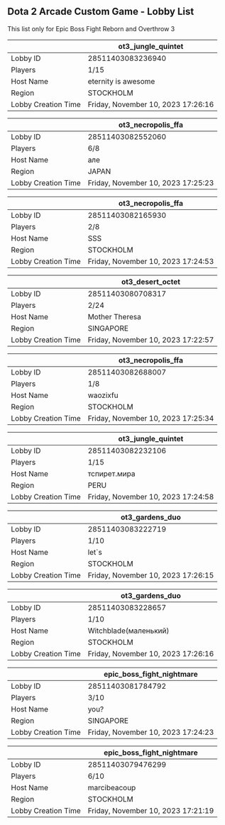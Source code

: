 ## Dota 2 Arcade Custom Game - Lobby List

This list only for Epic Boss Fight Reborn and Overthrow 3

|  | ot3_jungle_quintet |
| ------ | ------ |
| Lobby ID | 28511403083236940 |
| Players | 1/15 |
| Host Name | eternity is awesome |
| Region | STOCKHOLM |
| Lobby Creation Time | Friday, November 10, 2023 17:26:16 |


|  | ot3_necropolis_ffa |
| ------ | ------ |
| Lobby ID | 28511403082552060 |
| Players | 6/8 |
| Host Name | але |
| Region | JAPAN |
| Lobby Creation Time | Friday, November 10, 2023 17:25:23 |


|  | ot3_necropolis_ffa |
| ------ | ------ |
| Lobby ID | 28511403082165930 |
| Players | 2/8 |
| Host Name | SSS |
| Region | STOCKHOLM |
| Lobby Creation Time | Friday, November 10, 2023 17:24:53 |


|  | ot3_desert_octet |
| ------ | ------ |
| Lobby ID | 28511403080708317 |
| Players | 2/24 |
| Host Name | Mother Theresa |
| Region | SINGAPORE |
| Lobby Creation Time | Friday, November 10, 2023 17:22:57 |


|  | ot3_necropolis_ffa |
| ------ | ------ |
| Lobby ID | 28511403082688007 |
| Players | 1/8 |
| Host Name | waozixfu |
| Region | STOCKHOLM |
| Lobby Creation Time | Friday, November 10, 2023 17:25:34 |


|  | ot3_jungle_quintet |
| ------ | ------ |
| Lobby ID | 28511403082232106 |
| Players | 1/15 |
| Host Name | тспирет.мира |
| Region | PERU |
| Lobby Creation Time | Friday, November 10, 2023 17:24:58 |


|  | ot3_gardens_duo |
| ------ | ------ |
| Lobby ID | 28511403083222719 |
| Players | 1/10 |
| Host Name | let`s |
| Region | STOCKHOLM |
| Lobby Creation Time | Friday, November 10, 2023 17:26:15 |


|  | ot3_gardens_duo |
| ------ | ------ |
| Lobby ID | 28511403083228657 |
| Players | 1/10 |
| Host Name | Witchblade(маленький) |
| Region | STOCKHOLM |
| Lobby Creation Time | Friday, November 10, 2023 17:26:16 |


|  | epic_boss_fight_nightmare |
| ------ | ------ |
| Lobby ID | 28511403081784792 |
| Players | 3/10 |
| Host Name | you? |
| Region | SINGAPORE |
| Lobby Creation Time | Friday, November 10, 2023 17:24:23 |


|  | epic_boss_fight_nightmare |
| ------ | ------ |
| Lobby ID | 28511403079476299 |
| Players | 6/10 |
| Host Name | marcibeacoup |
| Region | STOCKHOLM |
| Lobby Creation Time | Friday, November 10, 2023 17:21:19 |


